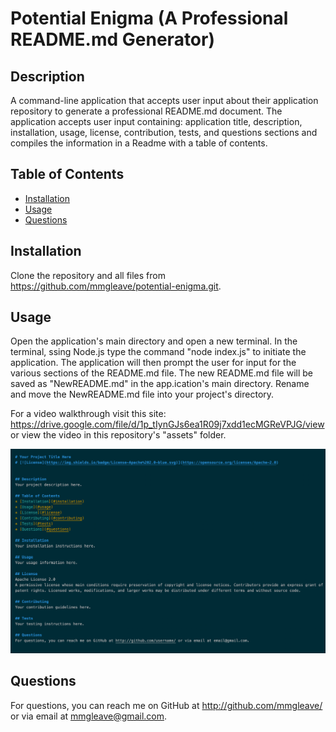 # Potential Enigma (A Professional README.md Generator)

## Description
A command-line application that accepts user input about their application repository to generate a professional README.md document. The application accepts user input containing: application title, description, installation, usage, license, contribution, tests, and questions sections and compiles the information in a Readme with a table of contents. 

## Table of Contents
* [Installation](#installation)
* [Usage](#usage)
* [Questions](#questions)
  
## Installation
Clone the repository and all files from https://github.com/mmgleave/potential-enigma.git. 

## Usage
Open the application's main directory and open a new terminal. In the terminal, ssing Node.js type the command "node index.js" to initiate the application. The application will then prompt the user for input for the various sections of the README.md file. The new README.md file will be saved as "NewREADME.md" in the app.ication's main directory. Rename and move the NewREADME.md file into your project's directory.

For a video walkthrough visit this site: https://drive.google.com/file/d/1p_tIynGJs6ea1R09j7xdd1ecMGReVPJG/view or view the video in this repository's "assets" folder.

![Screenshot](assets/potential-enigma-screenshot.jpg)

## Questions
For questions, you can reach me on GitHub at http://github.com/mmgleave/ or via email at mmgleave@gmail.com.
